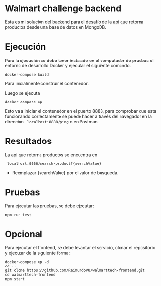 # Walmart challenge backend

Esta es mi solución del backend para el desafío de la api que retorna productos desde una base de datos en MongoDB.

# Ejecución

Para la ejecución se debe tener instalado en el computador de pruebas el entorno de desarrollo Docker y ejecutar el siguiente comando.

``` docker-compose build ```

Para inicialmente construir el contenedor.

Luego se ejecuta

``` docker-compose up ```

Esto va a iniciar el contenedor en el puerto 8888, para comprobar que esta funcionando correctamente se puede hacer a través del navegador en la direccion ` localhost:8888/ping` o en Postman.

# Resultados

La api que retorna productos se encuentra en 

``` localhost:8888/search-product?{searchValue}```

* Reemplazar {searchValue} por el valor de búsqueda.

# Pruebas

Para ejecutar las pruebas, se debe ejecutar:

```
npm run test
```

# Opcional

Para ejecutar el frontend, se debe levantar el servicio, clonar el repositorio y ejecutar de la siguiente forma:

```
docker-compose up -d
cd ..
git clone https://github.com/RaimundoVU/walmarttech-frontend.git
cd walmarttech-frontend
npm start
```